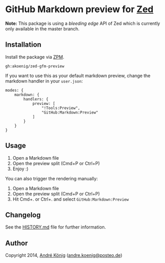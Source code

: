 # GitHub Markdown preview for [Zed](http://zedapp.org/)

**Note:** This package is using a _bleeding edge_ API of Zed which is currently only available in the master branch.

## Installation

Install the package via [ZPM](http://zedapp.org/2014/05/zed-package-manager/).

    gh:akoenig/zed-gfm-preview

If you want to use this as your default markdown preview, change the markdown handler in your `user.json`:

    modes: {
        markdown: {
            handlers: {
                preview: [
                    "!Tools:Preview",
                    "GitHub:Markdown:Preview"
                ]
            }
        }
    }

## Usage

1. Open a Markdown file
2. Open the preview split (Cmd+P or Ctrl+P)
3. Enjoy :)

You can also trigger the rendering manually:

1. Open a Markdown file
2. Open the preview split (Cmd+P or Ctrl+P)
3. Hit Cmd+. or Ctrl+. and select `GitHub:Markdown:Preview`

## Changelog

See the [HISTORY.md](https://github.com/akoenig/zed-gfm-preview/blob/master/HISTORY.md) file for further information.

## Author

Copyright 2014, [André König](http://andrekoenig.info) (andre.koenig@posteo.de)